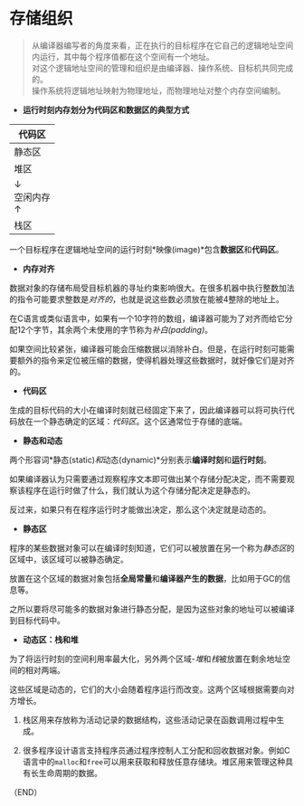 # 存储组织    

> 从编译器编写者的角度来看，正在执行的目标程序在它自己的逻辑地址空间内运行，其中每个程序值都在这个空间有一个地址。    
> 对这个逻辑地址空间的管理和组织是由编译器、操作系统、目标机共同完成的。    
> 操作系统将逻辑地址映射为物理地址，而物理地址对整个内存空间编制。        

- **运行时刻内存划分为代码区和数据区的典型方式**    

|代码区|
|-|
|静态区|
|堆区|
|↓ <br /> 空闲内存 <br /> ↑|
|栈区|

一个目标程序在逻辑地址空间的运行时刻*映像(image)*包含**数据区**和**代码区**。    


- **内存对齐**    

数据对象的存储布局受目标机器的寻址约束影响很大。在很多机器中执行整数加法的指令可能要求整数是*对齐的*，也就是说这些数必须放在能被4整除的地址上。    

在C语言或类似语言中，如果有一个10字符的数组，编译器可能为了对齐而给它分配12个字节，其余两个未使用的字节称为*补白(padding)*。    

如果空间比较紧张，编译器可能会压缩数据以消除补白。但是，在运行时刻可能需要额外的指令来定位被压缩的数据，使得机器处理这些数据时，就好像它们是对齐的。      

- **代码区**    

生成的目标代码的大小在编译时刻就已经固定下来了，因此编译器可以将可执行代码放在一个静态确定的区域：*代码区*。这个区通常位于存储的底端。    

- **静态和动态**      

两个形容词*静态(static)*和*动态(dynamic)*分别表示**编译时刻**和**运行时刻**。    

如果编译器认为只需要通过观察程序文本即可做出某个存储分配决定，而不需要观察该程序在运行时做了什么，我们就认为这个存储分配决定是静态的。    

反过来，如果只有在程序运行时才能做出决定，那么这个决定就是动态的。    


- **静态区**    

程序的某些数据对象可以在编译时刻知道，它们可以被放置在另一个称为*静态区*的区域中，该区域可以被静态确定。      

放置在这个区域的数据对象包括**全局常量**和**编译器产生的数据**，比如用于GC的信息等。    

之所以要将尽可能多的数据对象进行静态分配，是因为这些对象的地址可以被编译到目标代码中。    


- **动态区：栈和堆**    

为了将运行时刻的空间利用率最大化，另外两个区域-*堆*和*栈*被放置在剩余地址空间的相对两端。    

这些区域是动态的，它们的大小会随着程序运行而改变。这两个区域根据需要向对方增长。    

1. 栈区用来存放称为活动记录的数据结构，这些活动记录在函数调用过程中生成。    

2. 很多程序设计语言支持程序员通过程序控制人工分配和回收数据对象。例如C语言中的`malloc`和`free`可以用来获取和释放任意存储块。堆区用来管理这种具有长生命周期的数据。    


（END）    
